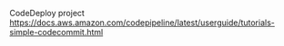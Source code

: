 CodeDeploy project
https://docs.aws.amazon.com/codepipeline/latest/userguide/tutorials-simple-codecommit.html
